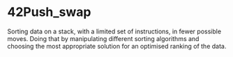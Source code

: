 # 42Push_swap
Sorting data on a stack, with a limited set of instructions, in fewer possible moves. Doing that by manipulating different sorting algorithms and choosing the most appropriate solution for an optimised ranking of the data.
